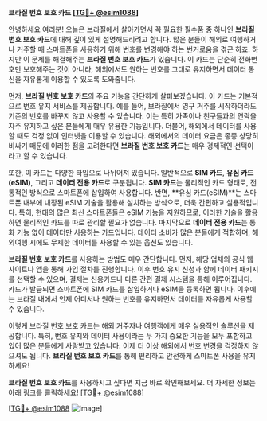 **브라질 번호 보호 카드 [[TG💪+ @esim1088](https://t.me/s/esim1088)]**

안녕하세요 여러분! 오늘은 브라질에서 살아가면서 꼭 필요한 필수품 중 하나인 **브라질 번호 보호 카드**에 대해 깊이 있게 설명해드리려고 합니다. 많은 분들이 해외로 여행하거나 거주할 때 스마트폰을 사용하기 위해 번호를 변경해야 하는 번거로움을 겪곤 하죠. 하지만 이 문제를 해결해주는 **브라질 번호 보호 카드**가 있습니다. 이 카드는 단순히 전화번호만 보호해주는 것이 아니라, 해외에서도 원하는 번호를 그대로 유지하면서 데이터 통신을 자유롭게 이용할 수 있도록 도와줍니다.

먼저, **브라질 번호 보호 카드**의 주요 기능을 간단하게 살펴보겠습니다. 이 카드는 기본적으로 번호 유지 서비스를 제공합니다. 예를 들어, 브라질에서 영구 거주를 시작하더라도 기존의 번호를 바꾸지 않고 사용할 수 있습니다. 이는 특히 가족이나 친구들과의 연락을 자주 유지하고 싶은 분들에게 매우 유용한 기능입니다. 더불어, 해외에서 데이터를 사용할 때도 걱정 없이 인터넷을 이용할 수 있습니다. 해외에서의 데이터 요금은 종종 상당히 비싸기 때문에 이러한 점을 고려한다면 **브라질 번호 보호 카드**는 매우 경제적인 선택이라고 할 수 있습니다.

또한, 이 카드는 다양한 타입으로 나뉘어져 있습니다. 일반적으로 **SIM 카드**, **유심 카드(eSIM)**, 그리고 **데이터 전용 카드**로 구분됩니다. **SIM 카드**는 물리적인 카드 형태로, 전통적인 방식으로 스마트폰에 삽입하여 사용합니다. 반면, **유심 카드(eSIM)**는 스마트폰 내부에 내장된 eSIM 기술을 활용해 설치하는 방식으로, 더욱 간편하고 실용적입니다. 특히, 현대의 많은 최신 스마트폰들은 eSIM 기능을 지원하므로, 이러한 기술을 활용하면 물리적인 카드를 따로 관리할 필요가 없습니다. 마지막으로 **데이터 전용 카드**는 통화 기능 없이 데이터만 사용하는 카드입니다. 데이터 소비가 많은 분들에게 적합하며, 해외여행 시에도 무제한 데이터를 사용할 수 있는 옵션도 있습니다.

**브라질 번호 보호 카드**를 사용하는 방법도 매우 간단합니다. 먼저, 해당 업체의 공식 웹사이트나 앱을 통해 가입 절차를 진행합니다. 이후 번호 유지 신청과 함께 데이터 패키지를 선택할 수 있으며, 결제는 신용카드나 다른 간편 결제 시스템을 통해 이루어집니다. 카드가 발급되면 스마트폰에 SIM 카드를 삽입하거나 eSIM을 등록하면 됩니다. 이후에는 브라질 내에서 언제 어디서나 원하는 번호를 유지하면서 데이터를 자유롭게 사용할 수 있습니다.

이렇게 브라질 번호 보호 카드는 해외 거주자나 여행객에게 매우 실용적인 솔루션을 제공합니다. 특히, 번호 유지와 데이터 사용이라는 두 가지 중요한 기능을 모두 포함하고 있어 많은 분들에게 사랑받고 있습니다. 이제 더 이상 해외에서 번호 변경을 걱정하지 않으셔도 됩니다. **브라질 번호 보호 카드**를 통해 편리하고 안전하게 스마트폰 사용을 유지하세요!

**브라질 번호 보호 카드**를 사용하시고 싶다면 지금 바로 확인해보세요. 더 자세한 정보는 아래 링크를 클릭하세요! [[TG💪+ @esim1088](https://t.me/s/esim1088)]

[[TG💪+ @esim1088](https://t.me/s/esim1088) ![Image](https://i.postimg.cc/Y0z9fWf4/image.png)]